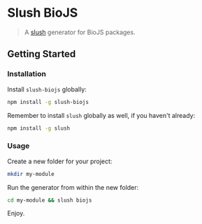 # Slush BioJS 

> A [slush](http://klei.github.io/slush) generator for BioJS packages.


## Getting Started

### Installation

Install `slush-biojs` globally:

```bash
npm install -g slush-biojs
```

Remember to install `slush` globally as well, if you haven't already:

```bash
npm install -g slush
```

### Usage

Create a new folder for your project:

```bash
mkdir my-module
```

Run the generator from within the new folder:

```bash
cd my-module && slush biojs
```

Enjoy.
